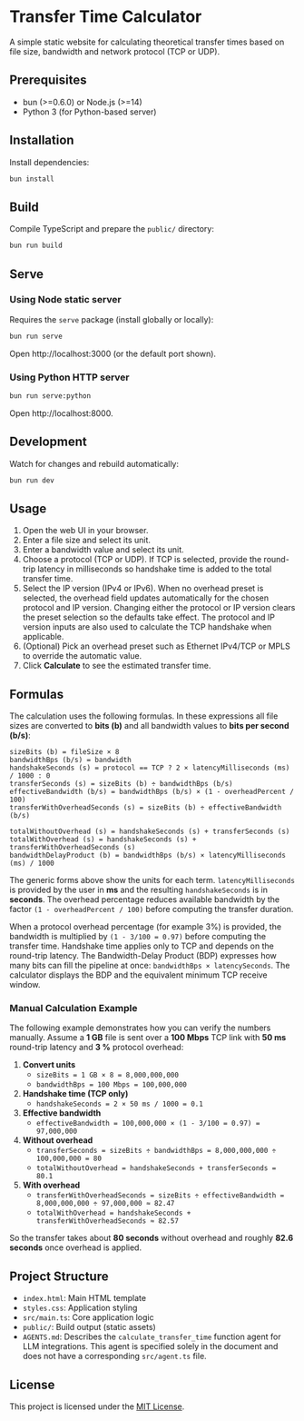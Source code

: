  # Transfer Time Calculator

A simple static website for calculating theoretical transfer times based on file size,
bandwidth and network protocol (TCP or UDP).

 ## Prerequisites
 - bun (>=0.6.0) or Node.js (>=14)
 - Python 3 (for Python-based server)

 ## Installation
 Install dependencies:
 ```bash
 bun install
 ```

 ## Build
 Compile TypeScript and prepare the `public/` directory:
 ```bash
 bun run build
 ```

 ## Serve
 
 ### Using Node static server
 Requires the `serve` package (install globally or locally):
 ```bash
 bun run serve
 ```
 Open http://localhost:3000 (or the default port shown).

 ### Using Python HTTP server
 ```bash
 bun run serve:python
 ```
 Open http://localhost:8000.

 ## Development
 Watch for changes and rebuild automatically:
 ```bash
 bun run dev
 ```

 ## Usage
1. Open the web UI in your browser.
2. Enter a file size and select its unit.
3. Enter a bandwidth value and select its unit.
4. Choose a protocol (TCP or UDP). If TCP is selected, provide the round-trip latency in milliseconds so handshake time is added to the total transfer time.
5. Select the IP version (IPv4 or IPv6). When no overhead preset is selected, the overhead field updates automatically for the chosen protocol and IP version.
   Changing either the protocol or IP version clears the preset selection so the
   defaults take effect. The protocol and IP version inputs are also used to
   calculate the TCP handshake when applicable.
6. (Optional) Pick an overhead preset such as Ethernet IPv4/TCP or MPLS to override the automatic value.
7. Click **Calculate** to see the estimated transfer time.

## Formulas

The calculation uses the following formulas. In these expressions all file sizes are converted to **bits (b)** and all bandwidth values to **bits per second (b/s)**:

```
sizeBits (b) = fileSize × 8
bandwidthBps (b/s) = bandwidth
handshakeSeconds (s) = protocol == TCP ? 2 × latencyMilliseconds (ms) / 1000 : 0
transferSeconds (s) = sizeBits (b) ÷ bandwidthBps (b/s)
effectiveBandwidth (b/s) = bandwidthBps (b/s) × (1 - overheadPercent / 100)
transferWithOverheadSeconds (s) = sizeBits (b) ÷ effectiveBandwidth (b/s)

totalWithoutOverhead (s) = handshakeSeconds (s) + transferSeconds (s)
totalWithOverhead (s) = handshakeSeconds (s) + transferWithOverheadSeconds (s)
bandwidthDelayProduct (b) = bandwidthBps (b/s) × latencyMilliseconds (ms) / 1000
```

The generic forms above show the units for each term. ``latencyMilliseconds`` is provided by the user in **ms** and the resulting ``handshakeSeconds`` is in **seconds**. The overhead percentage reduces available bandwidth by the factor ``(1 - overheadPercent / 100)`` before computing the transfer duration.


When a protocol overhead percentage (for example 3%) is provided, the bandwidth
is multiplied by `(1 - 3/100 = 0.97)` before computing the transfer time.
Handshake time applies only to TCP and depends on the round-trip latency.
The Bandwidth-Delay Product (BDP) expresses how many bits can fill the
pipeline at once: `bandwidthBps × latencySeconds`. The calculator displays the
BDP and the equivalent minimum TCP receive window.

### Manual Calculation Example

The following example demonstrates how you can verify the numbers manually.
Assume a **1&nbsp;GB** file is sent over a **100&nbsp;Mbps** TCP link with
**50&nbsp;ms** round-trip latency and **3&nbsp;%** protocol overhead:

1. **Convert units**
   - `sizeBits = 1 GB × 8 = 8,000,000,000`
   - `bandwidthBps = 100 Mbps = 100,000,000`
2. **Handshake time (TCP only)**
   - `handshakeSeconds = 2 × 50 ms / 1000 = 0.1`
3. **Effective bandwidth**
   - `effectiveBandwidth = 100,000,000 × (1 - 3/100 = 0.97) = 97,000,000`
4. **Without overhead**
   - `transferSeconds = sizeBits ÷ bandwidthBps = 8,000,000,000 ÷ 100,000,000 = 80`
   - `totalWithoutOverhead = handshakeSeconds + transferSeconds = 80.1`
5. **With overhead**
   - `transferWithOverheadSeconds = sizeBits ÷ effectiveBandwidth = 8,000,000,000 ÷ 97,000,000 ≈ 82.47`
   - `totalWithOverhead = handshakeSeconds + transferWithOverheadSeconds ≈ 82.57`

So the transfer takes about **80 seconds** without overhead and roughly
**82.6 seconds** once overhead is applied.

 ## Project Structure
 - `index.html`: Main HTML template
 - `styles.css`: Application styling
 - `src/main.ts`: Core application logic
 - `public/`: Build output (static assets)
 - `AGENTS.md`: Describes the `calculate_transfer_time` function agent for LLM integrations. This agent is specified solely in the document and does not have a corresponding `src/agent.ts` file.

 ## License
 This project is licensed under the [MIT License](LICENSE).
